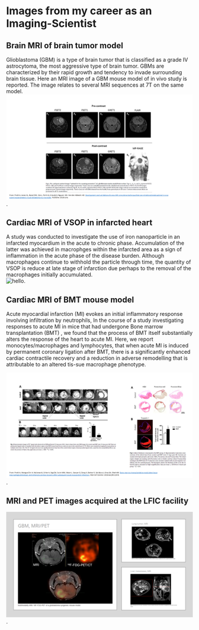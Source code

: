 # Images from my career as an Imaging-Scientist


## Brain MRI of brain tumor model 
Glioblastoma (GBM) is a type of brain tumor that is classified as a grade IV astrocytoma, the most aggressive type of brain tumor. GBMs are characterized by their rapid growth and tendency to invade surrounding brain tissue. Here an MRI image of a GBM mouse model of in vivo study is reported. The image relates to several MRI sequences at 7T on the same model.
![hello](images/MRIbrain.png).


## Cardiac MRI of VSOP in infarcted heart 
A study was conducted to investigate the use of iron nanoparticle in an infarcted myocardium in the acute to chronic phase. Accumulation of the latter
was achieved in macrophges within the infarcted area as a sign of inflammation in the acute phase of the disease burden. Although macrophages continue to withhold the particle through time, the quantity of VSOP is reduce at late stage of infarction due perhaps to the removal of the macrophages initially accumulated.  
![hello](images/vsop_slide.jpg).


## Cardiac MRI of BMT mouse model
Acute myocardial infarction (MI) evokes an initial inflammatory response involving infiltration by neutrophils, In the course of a study investigating responses to acute MI in mice that had undergone Bone marrow transplantation (BMT) , we found that the process of BMT itself substantially alters the response of the heart to acute MI. Here, we report monocytes/macrophages and lymphocytes, that when acute MI is induced by permanent coronary ligation after BMT, there is a significantly enhanced cardiac contractile recovery and a reduction in adverse remodelling that is attributable to an altered tis-sue macrophage phenotype.

![hello](images/CMRI.png).


## MRI and PET images acquired at the LFIC facility
![hello](images/MRIPET.png).

